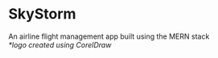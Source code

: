 # SkyStorm
An airline flight management app built using the MERN stack  
_*logo created using CorelDraw_
